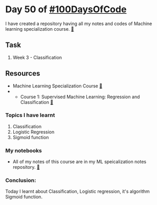 # Day 50 of [#100DaysOfCode](https://twitter.com/Param3021/status/1551513162750767104)
I have created a repository having all my notes and codes of Machine learning specialization course. [🔗](https://github.com/Param302/ML-specialization-notes)

## Task
1. Week 3 - Classification

## Resources
- Machine Learning Specialization Course [🔗](https://www.deeplearning.ai/courses/machine-learning-specialization/)
- - Course 1: Supervised Machine Learning: Regression and Classification [🔗](https://www.coursera.org/learn/machine-learning?specialization=machine-learning-introduction)

### Topics I have learnt
1. Classification
2. Logistic Regression
3. Sigmoid function

### My notebooks
- All of my notes of this course are in my ML speicalization notes repository. [🔗](https://github.com/Param302/ML-specialization-notes)

### Conclusion:
Today I learnt about Classification, Logistic regression, it's algorithm Sigmoid function.